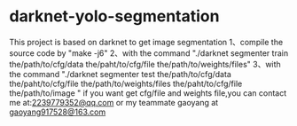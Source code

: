 # darknet-yolo-segmentation
This project is based on darknet to get image segmentation
1、compile the source code by "make -j6"
2、with the command "./darknet segmenter train the/path/to/cfg/data the/paht/to/cfg/file the/path/to/weights/files"
3、with the command "./darknet segmenter test the/path/to/cfg/data the/paht/to/cfg/file the/path/to/weights/files the/paht/to/cfg/file the/path/to/image "
if you want get cfg/file and weights file,you can contact me at:2239779352@qq.com or my teammate gaoyang at gaoyang917528@163.com
